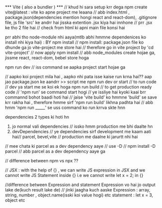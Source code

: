  *** Vite ( also a bundler )  ***
 // khud hi sara setup krr dega
 npm create vite@latest  : vite ko apne project me leaana 
 // abb index.html , package.json(dependencies mention hongi react and react-dom),  .gitignore file, js file 'src' ke andrr hai jisska extention .jsx kiya hai innhone // prr .jsx ke tho 2 file hai // check from html ki apni main file konsi hai

prr abhi tho node-module nhi aaya(mtlb abhi hmmne dependenices ko install nhi kiya hai) : BY npm install
// npm install: package.json file ko dhunde ga jo vite-project me store hai // therefore go in vite project by 'cd vite-project' // now apply npm install // abb node_modules create hojae ga, jissme react, react-dom, bebel store hoga

npm run dev // iss command se aapka project start hojae ga

// aapko koi project mila hai , aapko nhi pata isse kaise run krna hai??
aap jao package.json ke aandrr >> script me
npm run dev or start // to run code // dev ya start me se koi ek hoga
npm run build // to get production ready code
// 'npm run' se command start hogi
// ye issliye hai kyoki kaai brr commannd bohot baadi hoti hai // jaise 'vite build' ko hmmne 'build' se save krr rakha hai , therefore hmme sirf 'npm run build' likhna padhta hai
// abb hmm 'npm run _____' se uss command ko run krrva skte hnn



 dependencies 2 types ki hoti hn 
 1) jo normal vali dependencies // issko hmm production me bhi daalte hn
 2) devDependencies // ye dependencies sirf development me kaam aati hai// parcel, bevel,vite // production me daalne ki jarurtt nhi hai


// mee chata ki parcel as a dev dependency aaye // use -D
// npm install -D parcel  // abb parcel as a dev dependency aaye ga

// difference between npm vs npx ??


// JSX : with the help of {} , we can write JS expression in JSX and we cannot write JS Statement inside {} i.e we cannot write let x = 2; in {}

//difference between Expression and statement
Expression vo hai jo output lake de(kuch result lake de) // jinki jaagha kuch aaske
Expression :  array, string, number , object.name(isski koi value hogi) etc
statement : let x = 3, object etc